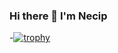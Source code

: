 ### Hi there 👋 I'm Necip

<!--
**NecipOz/NecipOz** is a ✨ _special_ ✨ repository because its `README.md` (this file) appears on your GitHub profile.

Here are some ideas to get you started:

- 🔭 I’m currently working on ...
- 🌱 I’m currently learning ...
- 👯 I’m looking to collaborate on ...
- 🤔 I’m looking for help with ...
- 💬 Ask me about ...
- 📫 How to reach me: ...
- 😄 Pronouns: ...
- ⚡ Fun fact: ...
-->

-[![trophy](https://github-profile-trophy.vercel.app/?username=NecipOz)](https://github.com/ryo-ma/github-profile-trophy)
